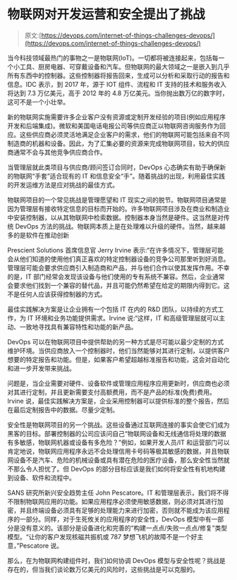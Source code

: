 # 物联网对开发运营和安全提出了挑战

> 原文:[https://devops.com/internet-of-things-challenges-devops/](https://devops.com/internet-of-things-challenges-devops/)

当今科技领域最热门的事物之一是物联网(IoT)。一切都将被连接起来，包括每一个小工具、厨房电器、可穿戴设备和汽车。但物联网的最大领域之一是嵌入到几乎所有东西中的控制器。这些控制器将报告回来，生成可以分析和采取行动的报告和信息。IDC 表示，到 2017 年，源于 IOT 组件、流程和 IT 支持的技术和服务收入将达到 7.3 万亿美元，高于 2012 年的 4.8 万亿美元。当你抛出数万亿的数字时，这可不是一个小壮举。

新的物联网实施需要许多企业客户没有资源或定制开发经验的项目(例如应用程序开发和后端集成)。微软和美国电话电报公司等供应商正以物联网咨询服务作为回应。这些供应商必须灵活地满足企业客户的需求，他们的物联网可能包括来自不同制造商的机器和设备。因此，为了汇集必要的资源来完成物联网项目，较大的供应商通常不会与其他竞争供应商合作。

当管理层就此类项目与供应商/顾问签订合同时，DevOps 心态确实有助于确保新的物联网“手套”适合现有的 IT 和信息安全“手”。随着挑战的出现，利用最佳实践的开发运维方法是应对挑战的最佳方式。

物联网项目的一个常见挑战是管理愿望和 IT 现实之间的脱节。物联网项目通常是因为管理层有接收特定信息的目标而开始的。许多物联网项目涉及在商业和制造业中安装控制器，以从其物联网中检索数据。控制器本身当然是硬件。这当然是对传统 DevOps 方法的挑战。物联网本质上是在处理难以升级的硬件。当然，越来越多的是软件在推动创新

Prescient Solutions 首席信息官 Jerry Irvine 表示:“在许多情况下，管理层可能会从他们知道的使用他们真正喜欢的特定控制器设备的竞争公司那里听到好消息。管理层可能会要求供应商引入制造商和产品，并与他们合作以使其发挥作用。不幸的是，IT 部门经常会发现该设备与他们使用的专有系统不兼容。然后，企业通常会要求他们找到一个兼容的替代品，并且可能仍然希望在给定的期限内得到它。这不是任何人应该获得控制器的方式。

最佳实践解决方案是让企业拥有一个包括 IT 在内的 R&D 团队，以持续的方式工作，为 IT 环境和业务功能提供需求。Irvine 说:“这样，IT 和高级管理层就可以主动、一致地寻找具有兼容特性和功能的新产品。

DevOps 可以在物联网项目中提供帮助的另一种方式是尽可能以最少定制的方式维护环境。当供应商放入一个控制器时，他们当然能够对其进行定制，以提供客户想要的特定报告和功能。但是，如果客户希望超越标准报告和功能，这会对自动化和进一步开发带来挑战。

问题是，当企业需要对硬件、设备软件或管理应用程序应用更新时，供应商也必须对其进行定制，并且更新需要支付高额费用，而不是产品的标准(免费)费用。Irvine 说，最佳实践解决方案是，企业采用控制器可以提供标准的整个报告，然后在最后定制报告中的数据。尽量少定制。

安全性是物联网项目的另一个挑战。这些设备通过互联网连接的事实会使它们成为黑客的目标。部署控制器的公司应该问自己“物联网设备和无线通信将处理的数据有多敏感，物联网机器或设备有多危险？”例如，如果开发人员/IT 和运营部门可以肯定地说，物联网应用程序永远不会处理信用卡号码等极其敏感的数据，并且物联网设备不是汽车、危险的机械设备或具有潜在危险的医疗设备，那么安全性当然就不那么令人担忧了。但 DevOps 的部分目标应该是我们如何将安全性有机地构建到设备、软件和流程中。

SANS 研究所新兴安全趋势主任 John Pescatore。IT 和管理层表示，我们将不得不限制物联网应用的功能。如果应用程序必须使用敏感数据，则必须对其进行加密，并且终端设备必须具有足够的处理能力来进行加密，否则就不能成为该应用程序的一部分。同样，对于生死攸关的应用程序的安全性，DevOps 模型中有一部分是没有意义的。该部分是设备进化和完善的“构建一点点/失败一点点/修复”类型模型。“让你的客户发现核磁共振机或 787 梦想飞机的故障不是一个好主意，”Pescatore 说。

那么，在为物联网构建组件时，我们如何协调 DevOps 模型与安全性呢？挑战是存在的，但当我们谈论数万亿美元的风险时，这些挑战是可以克服的。
